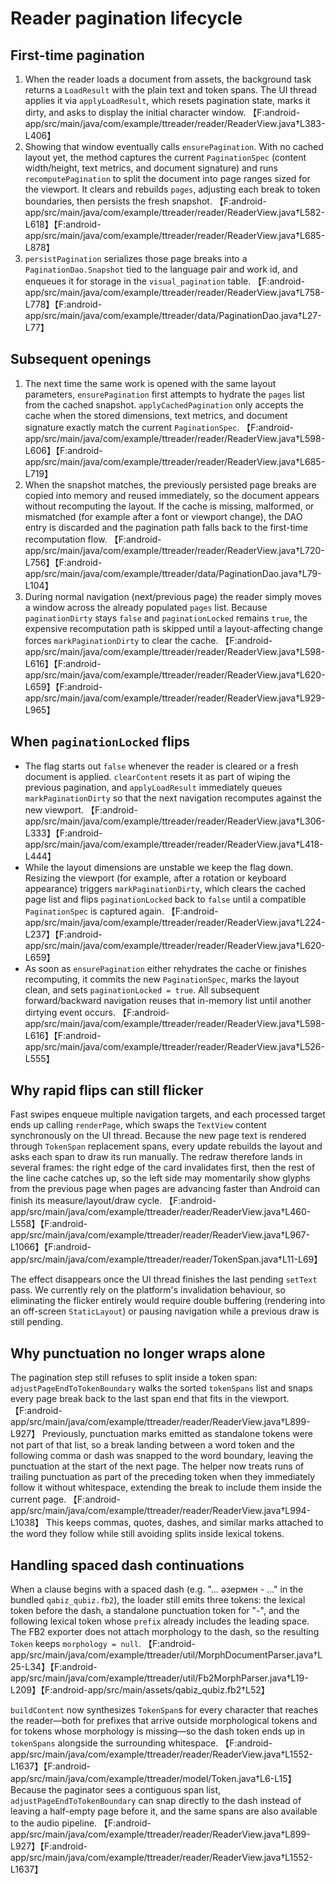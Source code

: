 # Reader pagination lifecycle

## First-time pagination
1. When the reader loads a document from assets, the background task returns a `LoadResult` with the plain text and token spans. The UI thread applies it via `applyLoadResult`, which resets pagination state, marks it dirty, and asks to display the initial character window. 【F:android-app/src/main/java/com/example/ttreader/reader/ReaderView.java†L383-L406】
2. Showing that window eventually calls `ensurePagination`. With no cached layout yet, the method captures the current `PaginationSpec` (content width/height, text metrics, and document signature) and runs `recomputePagination` to split the document into page ranges sized for the viewport. It clears and rebuilds `pages`, adjusting each break to token boundaries, then persists the fresh snapshot. 【F:android-app/src/main/java/com/example/ttreader/reader/ReaderView.java†L582-L618】【F:android-app/src/main/java/com/example/ttreader/reader/ReaderView.java†L685-L878】
3. `persistPagination` serializes those page breaks into a `PaginationDao.Snapshot` tied to the language pair and work id, and enqueues it for storage in the `visual_pagination` table. 【F:android-app/src/main/java/com/example/ttreader/reader/ReaderView.java†L758-L778】【F:android-app/src/main/java/com/example/ttreader/data/PaginationDao.java†L27-L77】

## Subsequent openings
1. The next time the same work is opened with the same layout parameters, `ensurePagination` first attempts to hydrate the `pages` list from the cached snapshot. `applyCachedPagination` only accepts the cache when the stored dimensions, text metrics, and document signature exactly match the current `PaginationSpec`. 【F:android-app/src/main/java/com/example/ttreader/reader/ReaderView.java†L598-L606】【F:android-app/src/main/java/com/example/ttreader/reader/ReaderView.java†L685-L719】
2. When the snapshot matches, the previously persisted page breaks are copied into memory and reused immediately, so the document appears without recomputing the layout. If the cache is missing, malformed, or mismatched (for example after a font or viewport change), the DAO entry is discarded and the pagination path falls back to the first-time recomputation flow. 【F:android-app/src/main/java/com/example/ttreader/reader/ReaderView.java†L720-L756】【F:android-app/src/main/java/com/example/ttreader/data/PaginationDao.java†L79-L104】
3. During normal navigation (next/previous page) the reader simply moves a window across the already populated `pages` list. Because `paginationDirty` stays `false` and `paginationLocked` remains `true`, the expensive recomputation path is skipped until a layout-affecting change forces `markPaginationDirty` to clear the cache. 【F:android-app/src/main/java/com/example/ttreader/reader/ReaderView.java†L598-L616】【F:android-app/src/main/java/com/example/ttreader/reader/ReaderView.java†L620-L659】【F:android-app/src/main/java/com/example/ttreader/reader/ReaderView.java†L929-L965】

## When `paginationLocked` flips
* The flag starts out `false` whenever the reader is cleared or a fresh document is applied. `clearContent` resets it as part of wiping the previous pagination, and `applyLoadResult` immediately queues `markPaginationDirty` so that the next navigation recomputes against the new viewport. 【F:android-app/src/main/java/com/example/ttreader/reader/ReaderView.java†L306-L333】【F:android-app/src/main/java/com/example/ttreader/reader/ReaderView.java†L418-L444】
* While the layout dimensions are unstable we keep the flag down. Resizing the viewport (for example, after a rotation or keyboard appearance) triggers `markPaginationDirty`, which clears the cached page list and flips `paginationLocked` back to `false` until a compatible `PaginationSpec` is captured again. 【F:android-app/src/main/java/com/example/ttreader/reader/ReaderView.java†L224-L237】【F:android-app/src/main/java/com/example/ttreader/reader/ReaderView.java†L620-L659】
* As soon as `ensurePagination` either rehydrates the cache or finishes recomputing, it commits the new `PaginationSpec`, marks the layout clean, and sets `paginationLocked = true`. All subsequent forward/backward navigation reuses that in-memory list until another dirtying event occurs. 【F:android-app/src/main/java/com/example/ttreader/reader/ReaderView.java†L598-L616】【F:android-app/src/main/java/com/example/ttreader/reader/ReaderView.java†L526-L555】

## Why rapid flips can still flicker
Fast swipes enqueue multiple navigation targets, and each processed target ends up calling `renderPage`, which swaps the `TextView` content synchronously on the UI thread. Because the new page text is rendered through `TokenSpan` replacement spans, every update rebuilds the layout and asks each span to draw its run manually. The redraw therefore lands in several frames: the right edge of the card invalidates first, then the rest of the line cache catches up, so the left side may momentarily show glyphs from the previous page when pages are advancing faster than Android can finish its measure/layout/draw cycle. 【F:android-app/src/main/java/com/example/ttreader/reader/ReaderView.java†L460-L558】【F:android-app/src/main/java/com/example/ttreader/reader/ReaderView.java†L967-L1066】【F:android-app/src/main/java/com/example/ttreader/reader/TokenSpan.java†L11-L69】

The effect disappears once the UI thread finishes the last pending `setText` pass. We currently rely on the platform's invalidation behaviour, so eliminating the flicker entirely would require double buffering (rendering into an off-screen `StaticLayout`) or pausing navigation while a previous draw is still pending.

## Why punctuation no longer wraps alone
The pagination step still refuses to split inside a token span: `adjustPageEndToTokenBoundary` walks the sorted `tokenSpans` list and snaps every page break back to the last span end that fits in the viewport. 【F:android-app/src/main/java/com/example/ttreader/reader/ReaderView.java†L899-L927】 Previously, punctuation marks emitted as standalone tokens were not part of that list, so a break landing between a word token and the following comma or dash was snapped to the word boundary, leaving the punctuation at the start of the next page. The helper now treats runs of trailing punctuation as part of the preceding token when they immediately follow it without whitespace, extending the break to include them inside the current page. 【F:android-app/src/main/java/com/example/ttreader/reader/ReaderView.java†L994-L1038】 This keeps commas, quotes, dashes, and similar marks attached to the word they follow while still avoiding splits inside lexical tokens.

## Handling spaced dash continuations

When a clause begins with a spaced dash (e.g. "... әзермен - ..." in the bundled `qabiz_qubiz.fb2`), the loader still emits three tokens: the lexical token before the dash, a standalone punctuation token for "-", and the following lexical token whose `prefix` already includes the leading space. The FB2 exporter does not attach morphology to the dash, so the resulting `Token` keeps `morphology = null`. 【F:android-app/src/main/java/com/example/ttreader/util/MorphDocumentParser.java†L25-L34】【F:android-app/src/main/java/com/example/ttreader/util/Fb2MorphParser.java†L19-L209】【F:android-app/src/main/assets/qabiz_qubiz.fb2†L52】

`buildContent` now synthesizes `TokenSpan`s for every character that reaches the reader—both for prefixes that arrive outside morphological tokens and for tokens whose morphology is missing—so the dash token ends up in `tokenSpans` alongside the surrounding whitespace. 【F:android-app/src/main/java/com/example/ttreader/reader/ReaderView.java†L1552-L1637】【F:android-app/src/main/java/com/example/ttreader/model/Token.java†L6-L15】 Because the paginator sees a contiguous span list, `adjustPageEndToTokenBoundary` can snap directly to the dash instead of leaving a half-empty page before it, and the same spans are also available to the audio pipeline. 【F:android-app/src/main/java/com/example/ttreader/reader/ReaderView.java†L899-L927】【F:android-app/src/main/java/com/example/ttreader/reader/ReaderView.java†L1552-L1637】
